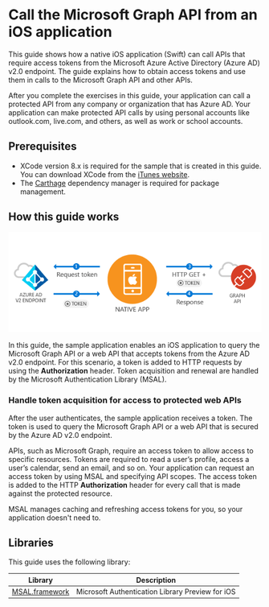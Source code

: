 
# Call the Microsoft Graph API from an iOS application

This guide shows how a native iOS application (Swift) can call APIs that require access tokens from the Microsoft Azure Active Directory (Azure AD) v2.0 endpoint. The guide explains how to obtain access tokens and use them in calls to the Microsoft Graph API and other APIs.

After you complete the exercises in this guide, your application can call a protected API from any company or organization that has Azure AD. Your application can make protected API calls by using personal accounts like outlook.com, live.com, and others, as well as work or school accounts.

## Prerequisites
- XCode version 8.x is required for the sample that is created in this guide. You can download XCode from the [iTunes website](https://geo.itunes.apple.com/us/app/xcode/id497799835?mt=12 "XCode Download URL").
- The [Carthage](https://github.com/Carthage/Carthage) dependency manager is required for package management.

## How this guide works

![How this guide works](media/active-directory-develop-guidedsetup-ios-introduction/iosintro.png)

In this guide, the sample application enables an iOS application to query the Microsoft Graph API or a web API that accepts tokens from the Azure AD v2.0 endpoint. For this scenario, a token is added to HTTP requests by using the **Authorization** header. Token acquisition and renewal are handled by the Microsoft Authentication Library (MSAL).


### Handle token acquisition for access to protected web APIs

After the user authenticates, the sample application receives a token. The token is used to query the Microsoft Graph API or a web API that is secured by the Azure AD v2.0 endpoint.

APIs, such as Microsoft Graph, require an access token to allow access to specific resources. Tokens are required to read a user’s profile, access a user’s calendar, send an email, and so on. Your application can request an access token by using MSAL and specifying API scopes. The access token is added to the HTTP **Authorization** header for every call that is made against the protected resource.

MSAL manages caching and refreshing access tokens for you, so your application doesn't need to.


## Libraries

This guide uses the following library:

|Library|Description|
|---|---|
|[MSAL.framework](https://github.com/AzureAD/microsoft-authentication-library-for-objc)|Microsoft Authentication Library Preview for iOS|

